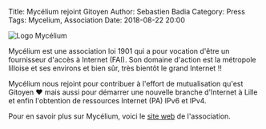 Title: Mycélium rejoint Gitoyen
Author: Sebastien Badia
Category: Press
Tags: Mycelium, Association
Date: 2018-08-22 20:00

![Logo Mycélium](//mycelium-fai.org/wiki/_media/wiki/logo.png)

Mycélium est une association loi 1901 qui a pour vocation d'être un fournisseur
d'accès à Internet (FAI). Son domaine d'action est la métropole lilloise et ses
environs et bien sûr, très bientôt le grand Internet !!

Mycélium nous rejoint pour contribuer à l'effort de mutualisation qu'est
Gitoyen ♥ mais aussi pour démarrer une nouvelle branche d'Internet à Lille et
enfin l'obtention de ressources Internet (PA) IPv6 et IPv4.

Pour en savoir plus sur Mycélium, voici le [site web](https://mycelium-fai.org/)
de l'association.

